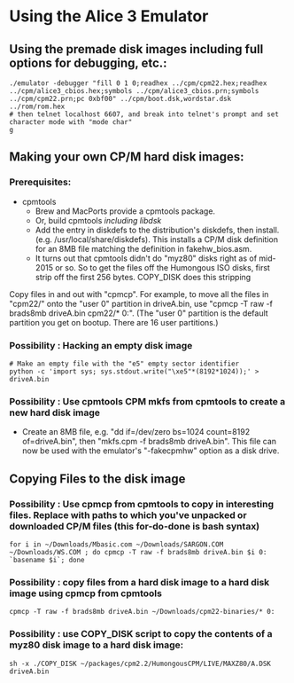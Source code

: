 # Using the Alice 3 Emulator 



## Using the premade disk images including full options for debugging, etc.:

```
./emulator -debugger "fill 0 1 0;readhex ../cpm/cpm22.hex;readhex ../cpm/alice3_cbios.hex;symbols ../cpm/alice3_cbios.prn;symbols ../cpm/cpm22.prn;pc 0xbf00" ../cpm/boot.dsk,wordstar.dsk ../rom/rom.hex
# then telnet localhost 6607, and break into telnet's prompt and set character mode with "mode char"
g
```



## Making your own CP/M hard disk images:

### Prerequisites:

* cpmtools
  * Brew and MacPorts provide a cpmtools package. 
  * Or, build cpmtools *including libdsk*
  * Add the entry in diskdefs to the distribution's diskdefs, then install. (e.g. /usr/local/share/diskdefs).  This installs a CP/M disk definition for an 8MB file matching the definition in fakehw_bios.asm.
  * It turns out that cpmtools didn't do "myz80" disks right as of mid-2015 or so.  So to get the files off the Humongous ISO disks, first strip off the first 256 bytes.  COPY_DISK does this stripping

Copy files in and out with "cpmcp".  For example, to move all the files in "cpm22/" onto the "user 0" partition in driveA.bin, use "cpmcp -T raw -f brads8mb driveA.bin cpm22/* 0:".  (The "user 0" partition is the default partition you get on bootup.  There are 16 user partitions.)

### Possibility : Hacking an empty disk image

```
# Make an empty file with the "e5" empty sector identifier
python -c 'import sys; sys.stdout.write("\xe5"*(8192*1024));' > driveA.bin
```

### Possibility : Use cpmtools CPM mkfs from cpmtools to create a new hard disk image

* Create an 8MB file, e.g. "dd if=/dev/zero bs=1024 count=8192 of=driveA.bin", then "mkfs.cpm -f brads8mb driveA.bin".  This file can now be used with the emulator's "-fakecpmhw" option as a disk drive.



## Copying Files to the disk image

### Possibility : Use cpmcp from cpmtools to copy in interesting files.  Replace with paths to which you've unpacked or downloaded CP/M files (this for-do-done is bash syntax)

```
for i in ~/Downloads/Mbasic.com ~/Downloads/SARGON.COM ~/Downloads/WS.COM ; do cpmcp -T raw -f brads8mb driveA.bin $i 0: `basename $i`; done
```

### Possibility : copy files from a hard disk image to a hard disk image using cpmcp from cpmtools

```
cpmcp -T raw -f brads8mb driveA.bin ~/Downloads/cpm22-binaries/* 0:
```

### Possibility : use COPY_DISK script to copy the contents of a myz80 disk image to a hard disk image: 

```
sh -x ./COPY_DISK ~/packages/cpm2.2/HumongousCPM/LIVE/MAXZ80/A.DSK driveA.bin 
```

### 
